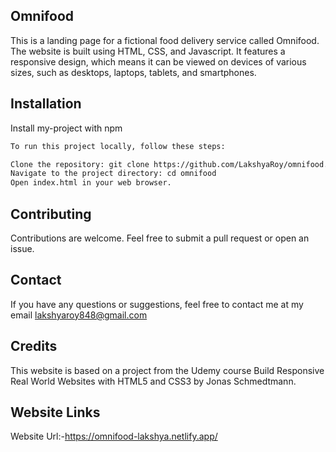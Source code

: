 
## Omnifood
This is a landing page for a fictional food delivery service called Omnifood. The website is built using HTML, CSS, and Javascript. It features a responsive design, which means it can be viewed on devices of various sizes, such as desktops, laptops, tablets, and smartphones.
## Installation

Install my-project with npm

```bash
To run this project locally, follow these steps:

Clone the repository: git clone https://github.com/LakshyaRoy/omnifood.git
Navigate to the project directory: cd omnifood
Open index.html in your web browser.
```
    
## Contributing



Contributions are welcome. Feel free to submit a pull request or open an issue.


## Contact

If you have any questions or suggestions, feel free to contact me at my email lakshyaroy848@gmail.com
## Credits
This website is based on a project from the Udemy course Build Responsive Real World Websites with HTML5 and CSS3 by Jonas Schmedtmann.
## Website Links

Website Url:-https://omnifood-lakshya.netlify.app/
